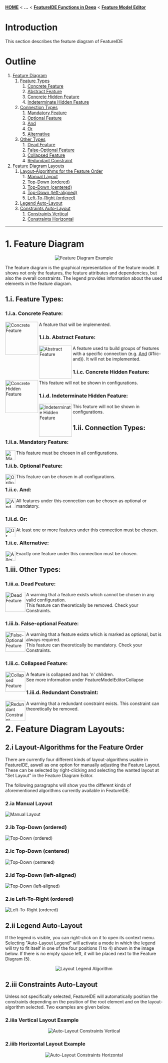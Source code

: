 <!-- Breadcrumb -->
[**HOME**](https://github.com/FeatureIDE/FeatureIDE/wiki) < **...** < [**FeatureIDE Functions in Deep**](https://github.com/FeatureIDE/FeatureIDE/wiki/FeatureIDE-Functions-in-Deep) < [**Feature Model Editor**](https://github.com/FeatureIDE/FeatureIDE/wiki/Feature-Model-Editor)

<!-- Introduction -->
# Introduction
This section describes the feature diagram of FeatureIDE

<!-- Outline -->
# Outline
1. [Feature Diagram]
    1. [Feature Types]
        1. [Concrete Feature] 
        2. [Abstract Feature]
        3. [Concrete Hidden Feature]  
        4. [Indeterminate Hidden Feature]
    2. [Connection Types]
        1. [Mandatory Feature] 
        2. [Optional Feature] 
        3. [And]
        4. [Or]
        5. [Alternative]  
    3. [Other Types]
        1. [Dead Feature]
        2. [False-Optional Feature]
        3. [Collapsed Feature]
        4. [Redundant Constraint]
2. [Feature Diagram Layouts]
	1. [Layout-Algorithms for the Feature Order]
		1. [Manual Layout]
		2. [Top-Down (ordered)]
		3. [Top-Down (centered)]
		4. [Top-Down (left-aligned)] 
		5. [Left-To-Right (ordered)] 
	2. [Legend Auto-Layout]
	3. [Constraints Auto-Layout] 
		1. [Constraints Vertical]
		2. [Constraints Horizontal]


***

<!-- Content -->
# 1. Feature Diagram

<p align="center">
<img alt="Feature Diagram Example" src="https://github.com/FeatureIDE/FeatureIDE/wiki/Assets/FeatureModelEditor/FeatureDiagram/FeatureDiagram.png">
</p>
The feature diagram is the graphical representation of the feature model.
It shows not only the features, the feature attributes and dependencies, but also the overall constraints.
The legend provides information about the used elements in the feature diagram.

## 1.i. Feature Types:

### 1.i.a. Concrete Feature:
<img width="105px" align="left" alt="Concrete Feature" src="https://github.com/FeatureIDE/FeatureIDE/wiki/Assets/FeatureModelEditor/FeatureDiagram/Concrete.png">

A feature that will be implemented.

### 1.i.b. Abstract Feature:
<img width="105px" align="left" alt="Abstract Feature" src="https://github.com/FeatureIDE/FeatureIDE/wiki/Assets/FeatureModelEditor/FeatureDiagram/Abstract.png">

A feature used to build groups of features with a specific connection (e.g. [And] (#1iic-and)). It will not be implemented.

### 1.i.c. Concrete Hidden Feature:
<img width="105px" align="left" alt="Concrete Hidden Feature" src="https://github.com/FeatureIDE/FeatureIDE/wiki/Assets/FeatureModelEditor/FeatureDiagram/ConcreteHidden.png">

This feature will not be shown in configurations.

### 1.i.d. Indeterminate Hidden Feature:
<img width="105px" align="left" alt="Indeterminate Hidden Feature" src="https://github.com/Henningson/FeatureIDETeam2/wiki/Assets/FeatureModelEditor/FeatureDiagram/IndeterminateHidden.png">
This feature will not be shown in configurations.


## 1.ii. Connection Types:

### 1.ii.a. Mandatory Feature:
<img width="32px" align="left" alt="Mandatory Feature" src="https://github.com/Henningson/FeatureIDETeam2/wiki/Assets/FeatureModelEditor/FeatureDiagram/Mandatory.png">

This feature must be chosen in all configurations.

### 1.ii.b. Optional Feature:
<img width="32px" align="left" alt="Optional Feature" src="https://github.com/Henningson/FeatureIDETeam2/wiki/Assets/FeatureModelEditor/FeatureDiagram/Optional.png">

This feature can be chosen in all configurations.

### 1.ii.c. And:
<img width="32px" align="left" alt="And" src="https://github.com/FeatureIDE/FeatureIDE/wiki/Assets/FeatureModelEditor/FeatureDiagram/And.png">

All features under this connection can be chosen as optional or mandatory.

### 1.ii.d. Or:

<img width="32px" align="left" alt="Or" src="https://github.com/FeatureIDE/FeatureIDE/wiki/Assets/FeatureModelEditor/FeatureDiagram/Or.png">

At least one or more features under this connection must be chosen.

### 1.ii.e. Alternative:

<img width="32px" align="left" alt="Alternative" src="https://github.com/FeatureIDE/FeatureIDE/wiki/Assets/FeatureModelEditor/FeatureDiagram/Alternative.png">

Exactly one feature under this connection must be chosen.

## 1.iii. Other Types:

### 1.iii.a. Dead Feature:

<img width="64px" align="left" alt="Dead Feature" src="https://github.com/FeatureIDE/FeatureIDE/wiki/Assets/FeatureModelEditor/FeatureDiagram/DeadFeature.png">

A warning that a feature exists which cannot be chosen in any valid configuration.  
This feature can theoretically be removed. Check your Constraints.  

### 1.iii.b. False-optional Feature:

<img width="64px" align="left" alt="False-Optional Feature" src="https://github.com/FeatureIDE/FeatureIDE/wiki/Assets/FeatureModelEditor/FeatureDiagram/FalseOptionalFeature.png">

A warning that a feature exists which is marked as optional, but is always required.  
This feature can theoretically be mandatory. Check your Constraints.  

### 1.iii.c. Collapsed Feature:

<img width="64px" align="left" alt="Collapsed Feature" src="https://github.com/FeatureIDE/FeatureIDE/wiki/Assets/under_construction.png">

A feature is collapsed and has 'n' children.  
See more information under FeatureModelEditorCollapse  

### 1.iii.d. Redundant Constraint:

<img width="64px" align="left" alt="Redundant Constraint" src="https://github.com/FeatureIDE/FeatureIDE/wiki/Assets/FeatureModelEditor/FeatureDiagram/RedundantConstraint.png">

A warning that a redundant constraint exists.
This constraint can theoretically be removed.  

# 2. Feature Diagram Layouts:

## 2.i Layout-Algorithms for the Feature Order

There are currently four different kinds of layout-algorithms usable in FeatureIDE, aswell as one option for manually adjusting the Feature Layout. These can be selected by right-clicking and selecting the wanted layout at "Set Layout" in the Feature Diagram Editor.

The following paragraphs will show you the different kinds of aforementioned algorithms currently available in FeatureIDE.

### 2.ia Manual Layout

<img alt="Manual Layout" src="https://github.com/Henningson/FeatureIDETeam2/wiki/Assets/FeatureModelEditor/FeatureDiagram/Layout/Manual.png">

### 2.ib Top-Down (ordered)

<img alt="Top-Down (ordered)" src="https://github.com/Henningson/FeatureIDETeam2/wiki/Assets/FeatureModelEditor/FeatureDiagram/Layout/TopDownOrdered.png">

### 2.ic Top-Down (centered)

<img alt="Top-Down (centered)" src="https://github.com/Henningson/FeatureIDETeam2/wiki/Assets/FeatureModelEditor/FeatureDiagram/Layout/TopDownCentered.png">

### 2.id Top-Down (left-aligned)

<img alt="Top-Down (left-aligned)" src="https://github.com/Henningson/FeatureIDETeam2/wiki/Assets/FeatureModelEditor/FeatureDiagram/Layout/TopDownLeftAligned.png">

### 2.ie Left-To-Right (ordered)

<img alt="Left-To-Right (ordered)" src="https://github.com/Henningson/FeatureIDETeam2/wiki/Assets/FeatureModelEditor/FeatureDiagram/Layout/LeftToRightOrdered.png">

## 2.ii Legend Auto-Layout

If the legend is visible, you can right-click on it to open its context menu. Selecting "Auto-Layout Legend" will activate a mode in which the legend will try to fit itself in one of the four positions (1 to 4) shown in the image below. If there is no empty space left, it will be placed next to the Feature Diagram (5).

<p align="center">
<img alt="Layout Legend Algorithm" src="https://github.com/Henningson/FeatureIDETeam2/wiki/Assets/FeatureModelEditor/FeatureDiagram/Layout/LayoutLegendAlgorithm.png">
</p>

## 2.iii Constraints Auto-Layout

Unless not specifically selected, FeatureIDE will automatically position the constraints depending on the position of the root element and on the layout-algorithm selected. Two examples are given below.

### 2.iiia Vertical Layout Example
<p align="center">
<img alt="Auto-Layout Constraints Vertical" src="https://github.com/Henningson/FeatureIDETeam2/wiki/Assets/FeatureModelEditor/FeatureDiagram/Layout/AutoLayoutConstraintsVertical.png">
</p>

### 2.iiib Horizontal Layout Example
<p align="center">
<img alt="Auto-Layout Constraints Horizontal" src="https://github.com/Henningson/FeatureIDETeam2/wiki/Assets/FeatureModelEditor/FeatureDiagram/Layout/AutoLayoutConstraintsHorizontal.png">
</p>


[Feature Diagram]: https://github.com/Henningson/FeatureIDETeam2/wiki/Feature-Diagram#1-feature-diagram
[Feature Types]: https://github.com/Henningson/FeatureIDETeam2/wiki/Feature-Diagram#1i-feature-types
[Concrete Feature]: https://github.com/Henningson/FeatureIDETeam2/wiki/Feature-Diagram#1ia-concrete-feature
[Abstract Feature]: https://github.com/Henningson/FeatureIDETeam2/wiki/Feature-Diagram#1ib-abstract-feature
[Concrete Hidden Feature]: https://github.com/Henningson/FeatureIDETeam2/wiki/Feature-Diagram#1ic-concrete-hidden-feature
[Indeterminate Hidden Feature]: https://github.com/Henningson/FeatureIDETeam2/wiki/Feature-Diagram#1id-indeterminate-hidden-feature
[Connection Types]: https://github.com/Henningson/FeatureIDETeam2/wiki/Feature-Diagram#1ii-connection-types
[Mandatory Feature]: https://github.com/Henningson/FeatureIDETeam2/wiki/Feature-Diagram#1iia-mandatory-feature
[Optional Feature]: https://github.com/Henningson/FeatureIDETeam2/wiki/Feature-Diagram#1iib-optional-feature 
[And]: https://github.com/Henningson/FeatureIDETeam2/wiki/Feature-Diagram#1iic-and
[Or]: https://github.com/Henningson/FeatureIDETeam2/wiki/Feature-Diagram#1iid-or
[Alternative]: https://github.com/Henningson/FeatureIDETeam2/wiki/Feature-Diagram#1iie-alternative 
[Other Types]: https://github.com/Henningson/FeatureIDETeam2/wiki/Feature-Diagram#1iii-other-types
[Dead Feature]: https://github.com/Henningson/FeatureIDETeam2/wiki/Feature-Diagram#1iiia-dead-feature
[False-Optional Feature]: https://github.com/Henningson/FeatureIDETeam2/wiki/Feature-Diagram#1iiib-false-optional-feature
[Collapsed Feature]: https://github.com/Henningson/FeatureIDETeam2/wiki/Feature-Diagram#1iiic-collapsed-feature
[Redundant Constraint]: https://github.com/Henningson/FeatureIDETeam2/wiki/Feature-Diagram#1iiid-redundant-constraint
[Feature Diagram Layouts]: https://github.com/Henningson/FeatureIDETeam2/wiki/Feature-Diagram#2-feature-diagram-layouts
[Layout-Algorithms for the Feature Order]: https://github.com/Henningson/FeatureIDETeam2/wiki/Feature-Diagram#2i-layout-algorithms-for-the-feature-order
[Manual Layout]: https://github.com/Henningson/FeatureIDETeam2/wiki/Feature-Diagram#2ia-manual-layout
[Top-Down (ordered)]: https://github.com/Henningson/FeatureIDETeam2/wiki/Feature-Diagram#2ib-top-down-ordered
[Top-Down (centered)]: https://github.com/Henningson/FeatureIDETeam2/wiki/Feature-Diagram#2ic-top-down-centered
[Top-Down (left-aligned)]: https://github.com/Henningson/FeatureIDETeam2/wiki/Feature-Diagram#2id-top-down-left-aligned
[Left-To-Right (ordered)]: https://github.com/Henningson/FeatureIDETeam2/wiki/Feature-Diagram#2ie-left-to-right-ordered
[Legend Auto-Layout]: https://github.com/Henningson/FeatureIDETeam2/wiki/Feature-Diagram#2ii-legend-auto-layout
[Constraints Auto-Layout]: https://github.com/Henningson/FeatureIDETeam2/wiki/Feature-Diagram#2iii-constraints-auto-layout
[Constraints Vertical]: https://github.com/Henningson/FeatureIDETeam2/wiki/Feature-Diagram#2iiia-vertical-layout-example
[Constraints Horizontal]: https://github.com/Henningson/FeatureIDETeam2/wiki/Feature-Diagram#2iiib-horizontal-layout-example


